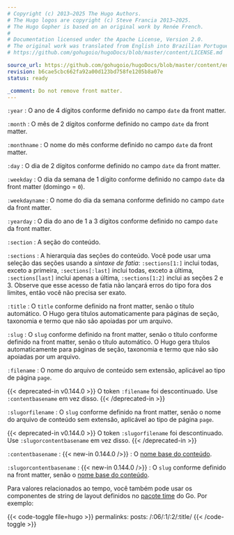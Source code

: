```yaml
---
# Copyright (c) 2013–2025 The Hugo Authors.
# The Hugo logos are copyright (c) Steve Francia 2013–2025.
# The Hugo Gopher is based on an original work by Renée French.
#
# Documentation licensed under the Apache License, Version 2.0.
# The original work was translated from English into Brazilian Portuguese.
# https://github.com/gohugoio/hugoDocs/blob/master/content/LICENSE.md

source_url: https://github.com/gohugoio/hugoDocs/blob/master/content/en/_common/permalink-tokens.md
revision: b6cae5cbc662fa92a00d123bd758fe1205b8a07e
status: ready

_comment: Do not remove front matter.
---
```


`:year`
: O ano de 4 dígitos conforme definido no campo `date` da front matter.

`:month`
: O mês de 2 dígitos conforme definido no campo `date` da front matter.

`:monthname`
: O nome do mês conforme definido no campo `date` da front matter.

`:day`
: O dia de 2 dígitos conforme definido no campo `date` da front matter.

`:weekday`
: O dia da semana de 1 dígito conforme definido no campo `date` da front matter
(domingo = `0`).

`:weekdayname`
: O nome do dia da semana conforme definido no campo `date` da front matter.

`:yearday`
: O dia do ano de 1 a 3 dígitos conforme definido no campo `date` da front
matter.

`:section`
: A seção do conteúdo.

`:sections`
: A hierarquia das seções do conteúdo.
Você pode usar uma seleção das seções usando a _sintaxe de fatia_:
`:sections[1:]` inclui todas, exceto a primeira, `:sections[:last]` inclui
todas, exceto a última, `:sections[last]` inclui apenas a última,
`:sections[1:2]` inclui as seções 2 e 3.
Observe que esse acesso de fatia não lançará erros do tipo fora dos limites,
então você não precisa ser exato.

`:title`
: O `title` conforme definido na front matter, senão o título automático.
O Hugo gera títulos automaticamente para páginas de seção, taxonomia e termo que
não são apoiadas por um arquivo.

`:slug`
: O `slug` conforme definido na front matter, senão o título conforme definido
na front matter, senão o título automático.
O Hugo gera títulos automaticamente para páginas de seção, taxonomia e termo que
não são apoiadas por um arquivo.

`:filename`
: O nome do arquivo de conteúdo sem extensão, aplicável ao tipo de página
`page`.

  {{< deprecated-in v0.144.0 >}}
  O token `:filename` foi descontinuado.
  Use `:contentbasename` em vez disso.
  {{< /deprecated-in >}}

`:slugorfilename`
: O `slug` conforme definido na front matter, senão o nome do arquivo de
conteúdo sem extensão, aplicável ao tipo de página `page`.

  {{< deprecated-in v0.144.0 >}}
  O token `:slugorfilename` foi descontinuado.
  Use `:slugorcontentbasename` em vez disso.
  {{< /deprecated-in >}}

`:contentbasename`
: {{< new-in 0.144.0 />}}
: O [nome base do conteúdo].

`:slugorcontentbasename`
: {{< new-in 0.144.0 />}}
: O `slug` conforme definido na front matter, senão o [nome base do conteúdo].

Para valores relacionados ao tempo, você também pode usar os componentes de
string de layout definidos no [pacote time] do Go.
Por exemplo:

{{< code-toggle file=hugo >}}
permalinks:
  posts: /:06/:1/:2/:title/
{{< /code-toggle >}}

[nome base do conteúdo]: /methods/page/file/#contentbasename

[pacote time]: https://pkg.go.dev/time#pkg-constants
